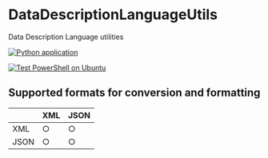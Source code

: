 # DataDescriptionLanguageUtils

Data Description Language utilities

[![Python application](https://github.com/rhirano0715/DataDescriptionLanguageUtils/actions/workflows/python-app.yml/badge.svg)](https://github.com/rhirano0715/DataDescriptionLanguageUtils/actions/workflows/python-app.yml)

[![Test PowerShell on Ubuntu](https://github.com/rhirano0715/DataDescriptionLanguageUtils/actions/workflows/powershell-app.yml/badge.svg)](https://github.com/rhirano0715/DataDescriptionLanguageUtils/actions/workflows/powershell-app.yml)

## Supported formats for conversion and formatting

|    |XML |JSON
|----|----|----|
|XML | ○  | ○  |
|JSON| ○  | ○  |
